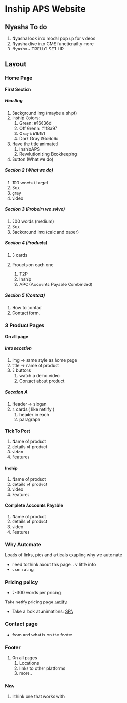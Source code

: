# Inship APS Website

## Nyasha To do

1. Nyasha look into modal pop up for videos
2. Nyasha dive into CMS functionailty more
3. Nyasha - TRELLO SET UP

## Layout

### Home Page

#### First Section

##### Heading

1. Background img (maybe a shipt)
2. Inship Colors:
   1. Green: #16636d
   2. Off Grenn: #1f8a97
   3. Gray #b1b1b1
   4. Dark Gray #6c6c6c
3. Have the title animated
   1. InshipAPS
   2. Revolutionizing Bookkeeping
4. Button (What we do)

##### Section 2 (What we do)

1. 100 words (Large)
2. Box
3. gray
4. video

##### Section 3 (Probelm we solve)

1. 200 words (medium)
2. Box
3. Background img (calc and paper)

##### Section 4 (Products)

1. 3 cards
2. Proucts on each one

   1. T2P
   2. Inship
   3. APC (Accounts Payable Combinded)

##### Section 5 (Contact)

1. How to contact
2. Contact form.

### 3 Product Pages

#### On all page

##### Into secetion

1. Img -> same style as home page
2. title -> name of product
3. 2 buttons
   1. watch a demo video
   2. Contact about product



##### Secetion A

1. Header -> slogan
2. 4 cards ( like netlify )
   1. header in each
   2. paragraph



#### Tick To Post

1. Name of product
2. details of product
3. video
4. Features

#### Inship

1. Name of product
2. details of product
3. video
4. Features

#### Complete Accounts Payable

1. Name of product
2. details of product
3. video
4. Features

### Why Automate

Loads of links, pics and articals exapling why we automate

- need to think about this page... v little info
- user rating

### Pricing policy

- 2-300 words per pricing

Take netlfy pricing page
[netlify](https://www.netlify.com/pricing/)

- Take a look at animations: [SPA](https://www.sap.com/uk/products/database-data-management/hana-database-management-system.html)


### Contact page

- from and what is on the footer

### Footer

1. On all pages
   1. Locations
   2. links to other platforms
   3. more..

### Nav 

1. I think one that works with
